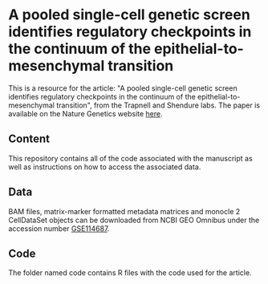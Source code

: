 # A pooled single-cell genetic screen identifies regulatory checkpoints in the continuum of the epithelial-to-mesenchymal transition

This is a resource for the article: "A pooled single-cell genetic screen identifies regulatory checkpoints in the continuum of the epithelial-to-mesenchymal transition", from the Trapnell and Shendure labs. The paper is available on the Nature Genetics website [here](https://www.nature.com/articles/s41588-019-0489-5).

## Content
This repository contains all of the code associated with the manuscript as well as instructions on how to access the associated data.

## Data
BAM files, matrix-marker formatted metadata matrices and monocle 2 CellDataSet objects can be downloaded from NCBI GEO Omnibus under the accession number [GSE114687](https://www.ncbi.nlm.nih.gov/geo/query/acc.cgi?acc=GSE114687). 

## Code
The folder named code contains R files with the code used for the article.   
